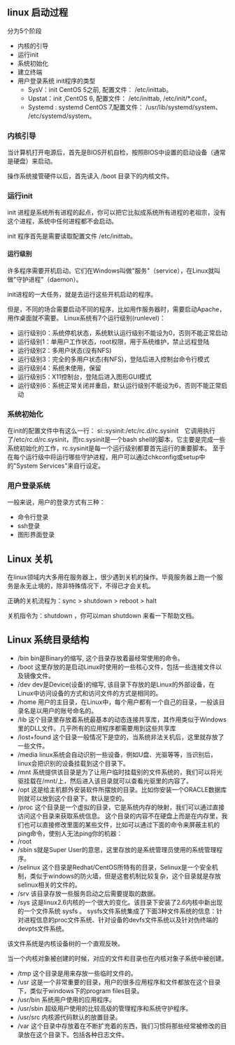 
## linux 启动过程

分为5个阶段

- 内核的引导
- 运行init
- 系统初始化
- 建立终端
- 用户登录系统
    init程序的类型
  - SysV：init  CentOS 5之前, 配置文件： /etc/inittab。
  - Upstat：init ,CentOS 6, 配置文件： /etc/inittab, /etc/init/*.conf。
  - Systemd : systemd CentOS 7,配置文件： /usr/lib/systemd/system、 /etc/systemd/system。

### 内核引导

当计算机打开电源后，首先是BIOS开机自检，按照BIOS中设置的启动设备（通常是硬盘）来启动。

操作系统接管硬件以后，首先读入 /boot 目录下的内核文件。

### 运行init

init 进程是系统所有进程的起点，你可以把它比拟成系统所有进程的老祖宗，没有这个进程，系统中任何进程都不会启动。

init 程序首先是需要读取配置文件 /etc/inittab。

#### 运行级别

许多程序需要开机启动。它们在Windows叫做"服务"（service），在Linux就叫做"守护进程"（daemon）。

init进程的一大任务，就是去运行这些开机启动的程序。

但是，不同的场合需要启动不同的程序，比如用作服务器时，需要启动Apache，用作桌面就不需要。
Linux系统有7个运行级别(runlevel)：

- 运行级别0：系统停机状态，系统默认运行级别不能设为0，否则不能正常启动
- 运行级别1：单用户工作状态，root权限，用于系统维护，禁止远程登陆
- 运行级别2：多用户状态(没有NFS)
- 运行级别3：完全的多用户状态(有NFS)，登陆后进入控制台命令行模式
- 运行级别4：系统未使用，保留
- 运行级别5：X11控制台，登陆后进入图形GUI模式
- 运行级别6：系统正常关闭并重启，默认运行级别不能设为6，否则不能正常启动

### 系统初始化

在init的配置文件中有这么一行： si::sysinit:/etc/rc.d/rc.sysinit　它调用执行了/etc/rc.d/rc.sysinit，而rc.sysinit是一个bash shell的脚本，它主要是完成一些系统初始化的工作，rc.sysinit是每一个运行级别都要首先运行的重要脚本。
至于在每个运行级中将运行哪些守护进程，用户可以通过chkconfig或setup中的"System Services"来自行设定。

### 用户登录系统

一般来说，用户的登录方式有三种：

- 命令行登录
- ssh登录
- 图形界面登录

## Linux 关机

在linux领域内大多用在服务器上，很少遇到关机的操作。毕竟服务器上跑一个服务是永无止境的，除非特殊情况下，不得已才会关机。

正确的关机流程为：sync > shutdown > reboot > halt

关机指令为：shutdown ，你可以man shutdown 来看一下帮助文档。

## Linux 系统目录结构

- /bin
 bin是Binary的缩写, 这个目录存放着最经常使用的命令。
- /boot
 这里存放的是启动Linux时使用的一些核心文件，包括一些连接文件以及镜像文件。
- /dev
 dev是Device(设备)的缩写, 该目录下存放的是Linux的外部设备，在Linux中访问设备的方式和访问文件的方式是相同的。
- /home
 用户的主目录，在Linux中，每个用户都有一个自己的目录，一般该目录名是以用户的账号命名的。
- /lib
 这个目录里存放着系统最基本的动态连接共享库，其作用类似于Windows里的DLL文件。几乎所有的应用程序都需要用到这些共享库
- /lost+found
 这个目录一般情况下是空的，当系统非法关机后，这里就存放了一些文件。
- /media
 linux系统会自动识别一些设备，例如U盘、光驱等等，当识别后，linux会把识别的设备挂载到这个目录下。
- /mnt
 系统提供该目录是为了让用户临时挂载别的文件系统的，我们可以将光驱挂载在/mnt/上，然后进入该目录就可以查看光驱里的内容了。
- /opt
  这是给主机额外安装软件所摆放的目录。比如你安装一个ORACLE数据库则就可以放到这个目录下。默认是空的。
- /proc
这个目录是一个虚拟的目录，它是系统内存的映射，我们可以通过直接访问这个目录来获取系统信息。
这个目录的内容不在硬盘上而是在内存里，我们也可以直接修改里面的某些文件，比如可以通过下面的命令来屏蔽主机的ping命令，使别人无法ping你的机器：
- /root
- /sbin
s就是Super User的意思，这里存放的是系统管理员使用的系统管理程序。
- /selinux
 这个目录是Redhat/CentOS所特有的目录，Selinux是一个安全机制，类似于windows的防火墙，但是这套机制比较复杂，这个目录就是存放selinux相关的文件的。
- /srv
  该目录存放一些服务启动之后需要提取的数据。
- /sys
 这是linux2.6内核的一个很大的变化。该目录下安装了2.6内核中新出现的一个文件系统 sysfs 。
sysfs文件系统集成了下面3种文件系统的信息：针对进程信息的proc文件系统、针对设备的devfs文件系统以及针对伪终端的devpts文件系统。

该文件系统是内核设备树的一个直观反映。

当一个内核对象被创建的时候，对应的文件和目录也在内核对象子系统中被创建。

- /tmp
这个目录是用来存放一些临时文件的。
- /usr
 这是一个非常重要的目录，用户的很多应用程序和文件都放在这个目录下，类似于windows下的program files目录。
- /usr/bin
 系统用户使用的应用程序。
- /usr/sbin
 超级用户使用的比较高级的管理程序和系统守护程序。
- /usr/src
 内核源代码默认的放置目录。
- /var
 这个目录中存放着在不断扩充着的东西，我们习惯将那些经常被修改的目录放在这个目录下。包括各种日志文件。
